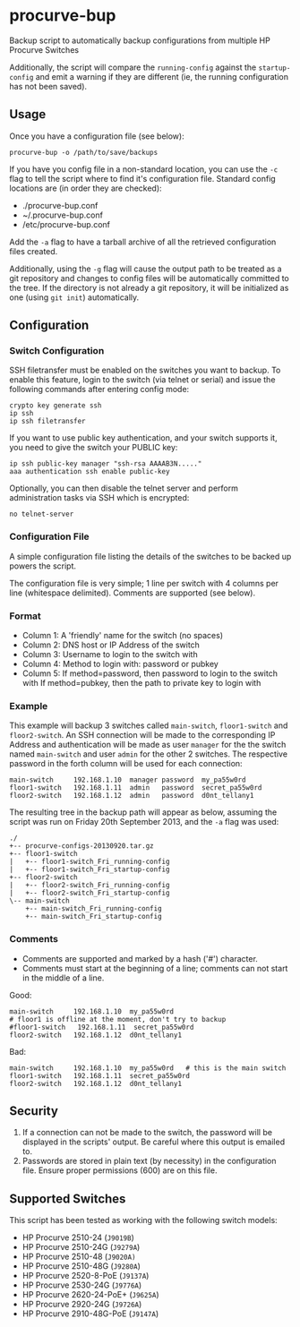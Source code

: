 procurve-bup
============

Backup script to automatically backup configurations from multiple HP Procurve
Switches

Additionally, the script will compare the `running-config` against the
`startup-config` and emit a warning if they are different (ie, the running
configuration has not been saved).

## Usage

Once you have a configuration file (see below):

    procurve-bup -o /path/to/save/backups

If you have you config file in a non-standard location, you can use the `-c`
flag to tell the script where to find it's configuration file. Standard config
locations are (in order they are checked):

* ./procurve-bup.conf
* ~/.procurve-bup.conf
* /etc/procurve-bup.conf

Add the `-a` flag to have a tarball archive of all the retrieved configuration
files created.

Additionally, using the `-g` flag will cause the output path to be treated as
a git repository and changes to config files will be automatically committed to
the tree. If the directory is not already a git repository, it will be
initialized as one (using `git init`) automatically.

## Configuration

### Switch Configuration

SSH filetransfer must be enabled on the switches you want to backup. To
enable this feature, login to the switch (via telnet or serial) and issue the
following commands after entering config mode:

    crypto key generate ssh
    ip ssh
    ip ssh filetransfer

If you want to use public key authentication, and your switch supports it, you
need to give the switch your PUBLIC key:

    ip ssh public-key manager "ssh-rsa AAAAB3N....."
    aaa authentication ssh enable public-key

Optionally, you can then disable the telnet server and perform administration
tasks via SSH which is encrypted:

    no telnet-server

### Configuration File

A simple configuration file listing the details of the switches to be backed
up powers the script.

The configuration file is very simple; 1 line per switch with 4 columns per
line (whitespace delimited). Comments are supported (see below).

### Format

* Column 1: A 'friendly' name for the switch (no spaces)
* Column 2: DNS host or IP Address of the switch
* Column 3: Username to login to the switch with
* Column 4: Method to login with: password or pubkey
* Column 5: If method=password, then password to login to the switch with
            If method=pubkey, then the path to private key to login with

### Example

This example will backup 3 switches called `main-switch`, `floor1-switch` and
`floor2-switch`. An SSH connection will be made to the corresponding IP Address
and authentication will be made as user `manager` for the the switch named
`main-switch` and user `admin` for the other 2 switches. The respective
password in the forth column will be used for each connection:

    main-switch     192.168.1.10  manager password  my_pa55w0rd
    floor1-switch   192.168.1.11  admin   password  secret_pa55w0rd
    floor2-switch   192.168.1.12  admin   password  d0nt_tellany1

The resulting tree in the backup path will appear as below, assuming the script
was run on Friday 20th September 2013, and the `-a` flag was used:

    ./
    +-- procurve-configs-20130920.tar.gz
    +-- floor1-switch
    |   +-- floor1-switch_Fri_running-config
    |   +-- floor1-switch_Fri_startup-config
    +-- floor2-switch
    |   +-- floor2-switch_Fri_running-config
    |   +-- floor2-switch_Fri_startup-config
    \-- main-switch
        +-- main-switch_Fri_running-config
        +-- main-switch_Fri_startup-config

### Comments

* Comments are supported and marked by a hash ('#') character.
* Comments must start at the beginning of a line; comments can not start in
the middle of a line.

Good:

    main-switch     192.168.1.10  my_pa55w0rd
    # floor1 is offline at the moment, don't try to backup
    #floor1-switch   192.168.1.11  secret_pa55w0rd
    floor2-switch   192.168.1.12  d0nt_tellany1

Bad:

    main-switch     192.168.1.10  my_pa55w0rd   # this is the main switch
    floor1-switch   192.168.1.11  secret_pa55w0rd
    floor2-switch   192.168.1.12  d0nt_tellany1

## Security

1. If a connection can not be made to the switch, the password will be
displayed in the scripts' output. Be careful where this output is emailed to.
2. Passwords are stored in plain text (by necessity) in the configuration file.
Ensure proper permissions (600) are on this file.

## Supported Switches

This script has been tested as working with the following switch models:

* HP Procurve 2510-24 (`J9019B`)
* HP Procurve 2510-24G (`J9279A`)
* HP Procurve 2510-48 (`J9020A)`
* HP Procurve 2510-48G (`J9280A`)
* HP Procurve 2520-8-PoE (`J9137A`)
* HP Procurve 2530-24G (`J9776A`)
* HP Procurve 2620-24-PoE+ (`J9625A`)
* HP Procurve 2920-24G (`J9726A`)
* HP Procurve 2910-48G-PoE (`J9147A`)
